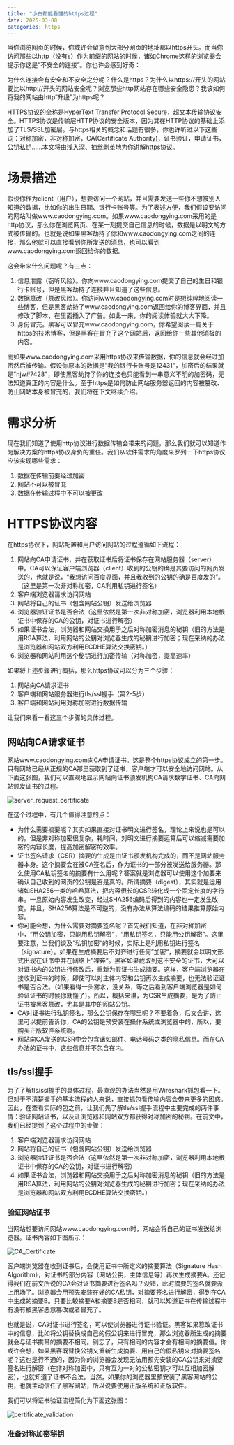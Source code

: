 ```yaml
---
title: "小白都能看懂的https过程"
date: 2025-03-08
categories: https
---
```


当你浏览网页的时候，你或许会留意到大部分网页的地址都以https开头。而当你访问那些以http（没有s）作为前缀的网站的时候，诸如Chrome这样的浏览器会提示你这是“不安全的连接”。你也许会感到好奇：

为什么连接会有安全和不安全之分呢？什么是https？为什么以https://开头的网站要比以http://开头的网站安全呢？浏览那些http网站存在哪些安全隐患？我该如何将我的网站由http“升级”为https呢？

HTTPS协议的全称是HyperText Transfer Protocol Secure，超文本传输协议安全。HTTPS协议是传输层HTTP协议的安全版本，因为其在HTTP协议的基础上添加了TLS/SSL加密层。与https相关的概念和话题有很多，你也许听过以下这些词：对称加密，非对称加密，CA(Certificate Authority)，证书验证，申请证书，公钥私钥......本文将由浅入深、抽丝剥茧地为你讲解https协议。

# 场景描述
假设你作为client（用户），想要访问一个网站，并且需要发送一些你不想被别人知道的数据，比如你的出生日期、银行卡账号等。为了表述方便，我们假设要访问的网站叫做www.caodongying.com。如果www.caodongying.com采用的是http协议，那么你在浏览网页、在某一刻提交自己信息的时候，数据是以明文的方式被传输的。也就是说如果黑客劫持了你和www.caodongying.com之间的连接，那么他就可以直接看到你所发送的消息，也可以看到www.caodongying.com返回给你的数据。

这会带来什么问题呢？有三点：
1. 信息泄露（窃听风险）。你向www.caodongying.com提交了自己的生日和银行卡账号，但是黑客劫持了连接并且知道了这些信息。
2. 数据篡改（篡改风险）。你访问www.caodongying.com时是想纯粹地阅读一些博客，但是黑客劫持了www.caodongying.com返回给你的博客界面，并且修改了脚本，在里面插入了广告。如此一来，你的阅读体验就大大下降。
3. 身份冒充。黑客可以冒充www.caodongying.com，你希望阅读一篇关于https的技术博客，但是黑客在冒充了这个网站后，返回给你一些其他消极的内容。

而如果www.caodongying.com采用https协议来传输数据，你的信息就会经过加密然后被传输。假设你原本的数据是”我的银行卡账号是12431"，加密后的结果就是"hjw#7428"，即使黑客劫持了你的连接也只能看到一串意义不明的加密码，无法知道真正的内容是什么。至于https是如何防止网站服务器返回的内容被篡改、防止网站本身被冒充的，我们将在下文继续介绍。

# 需求分析
现在我们知道了使用http协议进行数据传输会带来的问题，那么我们就可以知道作为解决方案的https协议身负的重任。我们从软件需求的角度来罗列一下https协议应该实现哪些需求：

1. 数据在传输前要经过加密
2. 网站不可以被冒充
3. 数据在传输过程中不可以被更改

# HTTPS协议内容
在https协议下，网站配置和用户访问网站的过程遵循如下流程：
1. 网站向CA申请证书，并在获取证书后将证书保存在网站服务器（server）中。CA可以保证客户端浏览器（client）收到的公钥的确是其要访问的网页发送的，也就是说，“我想访问百度界面，并且我收到的公钥的确是百度发的”。（这里是第一次非对称加密，CA利用私钥进行签名）
2. 客户端浏览器请求访问网站
3. 网站将自己的证书（包含网站公钥）发送给浏览器
4. 浏览器验证证书是否合法（这里依然是第一次非对称加密，浏览器利用本地根证书中保存的CA的公钥，对证书进行解密）
5. 如果证书合法，浏览器和网站交换用于之后对称加密消息的秘钥（旧的方法是用RSA算法，利用网站的公钥对浏览器生成的秘钥进行加密；现在采纳的办法是浏览器和网站双方利用ECDHE算法交换密钥。）
6. 浏览器和网站利用这个秘钥进行加密传输（对称加密，提高速率）

如果将上述步骤进行概括，那么https协议可以分为三个步骤：
1. 网站向CA请求证书
2. 客户端和网站服务器进行tls/ssl握手（第2-5步）
3. 客户端和网站利用对称加密进行数据传输

让我们来看一看这三个步骤的具体过程。

## 网站向CA请求证书

网站www.caodongying.com向CA申请证书。这是整个https协议成立的第一步。只有网站已经从正规的CA那里获取到了证书，客户端才可以安全地访问网站。从下面这张图，我们可以直观地显示网站向证书颁发机构CA请求数字证书、CA向网站颁发证书的过程。

![server_request_certificate](../assets/images/https/CA证书泳道.png)


在这个过程中，有几个值得注意的点：
- 为什么需要摘要呢？其实如果直接对证书明文进行签名，理论上来说也是可以的。但是非对称加密很复杂，耗时间，对明文进行摘要运算后可以缩减需要加密的内容长度，提高加密解密的效率。
- 证书签名请求（CSR）摘要的生成是由证书颁发机构完成的，而不是网站服务器本身。这个摘要会在被CA签名后，作为证书的一部分被发送给服务器。那么使用CA私钥签名的摘要有什么用呢？答案就是浏览器可以使用这个加要来确认自己收到的网页的公钥是否是真的。所谓摘要（digest），其实就是运用诸如SHA256一类的哈希算法，把内容很长的CSR转化成一个固定长度的字符串。一旦原始内容发生改变，经过SHA256编码后得到的内容也一定发生改变。并且，SHA256算法是不可逆的，没有办法从算法编码的结果推算原始内容。
- 你可能会想，为什么需要对摘要签名呢？首先我们知道，在非对称加密中，“用公钥加密，只能用私钥解密”，“用私钥签名，只能用公钥解密”。这里要注意，当我们谈及“私钥加密“的时候，实际上是利用私钥进行签名（signature）。如果在生成摘要后不对齐进行任何”加密“，摘要就会以明文形式出现在证书中并在网络上”裸奔“。黑客如果截取到这不安全的证书，大可以对证书内的公钥进行修改后，重新为假证书生成摘要。这样，客户端浏览器在接收到证书的时候，即使可以对主体内容和公钥再次生成摘要，也无法验证证书是否合法。（如果看得一头雾水，没关系，等之后看到客户端浏览器是如何验证证书的时候你就懂了）。所以，概括来讲，为CSR生成摘要，是为了防止证书被黑客篡改，尤其是其中的网站公钥。
- CA对证书进行私钥签名，那么公钥保存在哪里呢？不要着急，后文会讲，这里可以提前告诉你，CA的公钥是预安装在操作系统或浏览器中的，所以，要购买正版软件系统啊。
- 网站向CA发送的CSR中会包含诸如邮件、电话号码之类的隐私信息。而在CA办法的证书中，这些信息并不包含在内。

## tls/ssl握手
为了了解tls/ssl握手的具体过程，最直观的办法当然是用Wireshark抓包看一下。但对于不清楚握手的基本流程的人来说，直接抓包看传输内容会带来更多的困惑。因此，在查看实际的包之前，让我们先了解tls/ssl握手流程中主要完成的两件事情：验证网站证书，以及让浏览器和网站双方都获得对称加密的秘钥。在前文中，我们已经提到了这个过程中的步骤：

1. 客户端浏览器请求访问网站
2. 网站将自己的证书（包含网站公钥）发送给浏览器
3. 浏览器验证证书是否合法（这里依然是第一次非对称加密，浏览器利用本地根证书中保存的CA的公钥，对证书进行解密）
4. 如果证书合法，浏览器和网站交换用于之后对称加密消息的秘钥（旧的方法是用RSA算法，利用网站的公钥对浏览器生成的秘钥进行加密；现在采纳的办法是浏览器和网站双方利用ECDHE算法交换密钥。）

### 验证网站证书
当网站想要访问网站www.caodongying.com时，网站会将自己的证书发送给浏览器。证书内容如下图所示：

![CA_Certificate](../assets/images/https/CA证书.png)

客户端浏览器在收到证书后，会使用证书中所定义的摘要算法（Signature Hash Algorithm），对证书的部分内容（网站公钥，主体信息等）再次生成摘要A。还记得我们在前文所说的CA会对证书摘要进行签名吗？没错，此时摘要的签名就要派上用场了。浏览器会用预先安装在好的CA私钥，对摘要签名进行解密，得到在CA中生成的摘要B。只要比较摘要A和摘要B是否相同，就可以知道证书在传输过程中有没有被黑客恶意篡改或者冒充了。

也就是说，CA对证书进行签名，可以使浏览器进行证书验证。黑客如果篡改证书中的信息，比如将公钥替换成自己的假公钥来进行冒充，那么浏览器所生成的摘要就会与证书携带的摘要不相同。别忘了，只有相同的内容才会有相同的摘要值。你或许会想，如果黑客既替换公钥又重新生成摘要、用自己的假私钥来对摘要签名呢？这也是行不通的，因为你的浏览器会发现无法用预先安装的CA公钥来对摘要签名进行解密（在非对称加密中，只有互为一对的公私密钥才可以互相加密解密），也就知道了证书不合法。当然，如果你的浏览器里预安装了黑客网站的公钥，也就主动信任了黑客网站，所以说要使用正版系统和正版软件。

我们可以将证书验证流程简化为下面这张图：

![certificate_validation](../assets/images/https/客户端验证证书.png)

### 准备对称加密秘钥